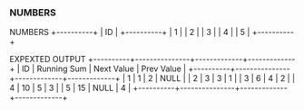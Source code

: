 ### NUMBERS

NUMBERS
+----------+
| ID       |
+----------+
| 1        |
| 2        |
| 3        |
| 4        |
| 5        |
+----------+


EXPEXTED OUTPUT
+----------+---------------+-------------+-------------+
| ID       |  Running Sum  |  Next Value |  Prev Value |
+----------+---------------+-------------+-------------+
| 1        |  1            |  2          |  NULL       |
| 2        |  3            |  3          |  1          |
| 3        |  6            |  4          |  2          |
| 4        |  10           |  5          |  3          |
| 5        |  15           |  NULL       |  4          |
+----------+---------------+-------------+-------------+